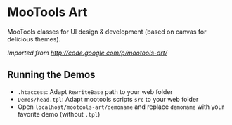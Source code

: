 MooTools Art
============

MooTools classes for UI design & development (based on canvas for delicious themes).

*Imported from http://code.google.com/p/mootools-art/*

## Running the Demos

 * `.htaccess`: Adapt `RewriteBase` path to your web folder
 * `Demos/head.tpl`: Adapt mootools scripts `src` to your web folder
 * Open `localhost/mootools-art/demoname` and replace `demoname` with your favorite demo (without `.tpl`)